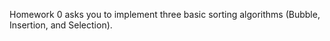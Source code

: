Homework 0 asks you to implement three basic sorting algorithms (Bubble, Insertion, and Selection).
